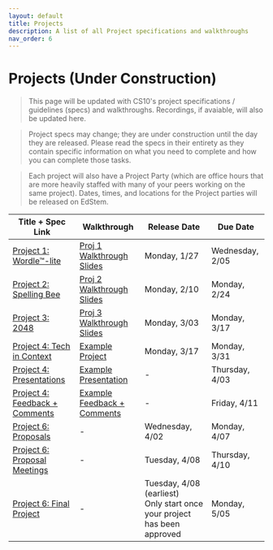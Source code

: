 ```yaml
---
layout: default
title: Projects
description: A list of all Project specifications and walkthroughs
nav_order: 6
---
```


# Projects (Under Construction)

> This page will be updated with CS10's project specifications / guidelines (specs) and walkthroughs. Recordings, if avaiable, will also be updated here. 

> Project specs may change; they are under construction until the day they are released. Please read the specs in their entirety as they contain specific information on what you need to complete and how you can complete those tasks.

> Each project will also have a Project Party (which are office hours that are more heavily staffed with many of your peers working on the same project). Dates, times, and locations for the Project parties will be released on EdStem.

<table>
  <thead>
    <tr>
      <th>Title + Spec Link</th>
      <th>Walkthrough</th>
      <th>Release Date</th>
      <th>Due Date</th>
    </tr>
  </thead>
  <tbody>
    <tr>
      <td><a href="https://cs10.org/fa24/projects/project1/">Project 1: Wordle™-lite</a></td>
      <td><a href="https://drive.google.com/file/d/1liTxubkrh5-Vtp5CbQETI9BurAquIVSx/view?usp=sharing">Proj 1 Walkthrough Slides</a></td>
      <td>Monday, 1/27</td>
      <td>Wednesday, 2/05</td>
    </tr>
    <tr>
      <td><a href="https://cs10.org/sp25/projects/project2/">Project 2: Spelling Bee</a></td>
      <td><a href="https://drive.google.com/file/d/1eJQpY5PpUwt3vesplElChY293NFQk4Vp/view">Proj 2 Walkthrough Slides</a></td>
      <td>Monday, 2/10</td>
      <td>Monday, 2/24</td>
    </tr>
     <tr>
      <td><a href="/sp25/_projects/project3">Project 3: 2048</a></td>
      <td><a href="https://drive.google.com/file/d/1koa1TbOmoDa5tiIEm6hohQjiMaWjLI1H/view?usp=sharing">Proj 3 Walkthrough Slides</a></td>
      <td>Monday, 3/03</td>
      <td>Monday, 3/17</td>
    </tr>
    <tr>
      <td><a href="">Project 4: Tech in Context</a></td>
      <td><a href="">Example Project</a></td>
      <td>Monday, 3/17</td>
      <td>Monday, 3/31</td>
    </tr>
        <tr>
      <td><a href="">Project 4: Presentations</a></td>
      <td><a href="">Example Presentation</a></td>
      <td>-</td>
      <td>Thursday, 4/03</td>
    </tr>
        <tr>
      <td><a href="">Project 4: Feedback + Comments</a></td>
      <td><a href="">Example Feedback + Comments</a></td>
      <td>-</td>
      <td>Friday, 4/11</td>
    </tr>
    <tr>
      <td><a href="">Project 6: Proposals</a></td>
      <td>-</td>
      <td>Wednesday, 4/02</td>
      <td>Monday, 4/07</td>
    </tr>
    <tr>
      <td><a href="">Project 6: Proposal Meetings</a></td>
      <td>-</td>
      <td>Tuesday, 4/08</td>
      <td>Thursday, 4/10</td>
    </tr>
    <tr>
      <td><a href="">Project 6: Final Project</a></td>
      <td>-</td>
      <td>Tuesday, 4/08 (earliest)<br/>Only start once your project has been approved</td>
      <td>Monday, 5/05</td>
    </tr>
  </tbody>
</table> 
